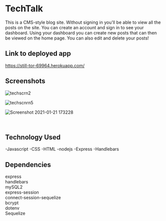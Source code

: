 # TechTalk

This is a CMS-style blog site. Without signing in you'll be able to view all the posts on the site. You can create an account and sign in to see your dashboard. Using your dashboard you can create new posts that can then be viewed on the home page. You can also edit and delete your posts!

## Link to deployed app
https://still-tor-69964.herokuapp.com/

## Screenshots

![techscrn2](https://user-images.githubusercontent.com/65680645/91696064-0f460180-eb3d-11ea-845d-e0f5198a5837.png)

![techscnrn5](https://user-images.githubusercontent.com/65680645/91696069-0fde9800-eb3d-11ea-8e42-d2783e835ae1.png)

![Screenshot 2021-01-21 173228](https://user-images.githubusercontent.com/65680645/105420625-b15ea700-5c0e-11eb-89c0-b0a21b0ecc6a.png)

<br>

## Technology Used
-Javascript
-CSS
-HTML
-nodejs
-Express
-Handlebars

## Dependencies
express<br>
handlebars<br>
mySQL2<br>
express-session<br>
connect-session-sequelize<br>
bcrypt<br>
dotenv<br>
Sequelize<br>

